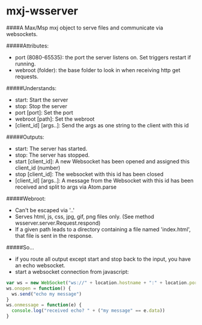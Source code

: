 # mxj-wsserver

####A Max/Msp mxj object to serve files and communicate via websockets.

#####Attributes:
 - port (8080-65535): the port the server listens on. Set triggers restart if running.
 - webroot (folder): the base folder to look in when receiving http get requests.
	
#####Understands:
 - start: Start the server
 - stop: Stop the server
 - port \[port\]: Set the port
 - webroot \[path\]: Set the webroot
 - \[client_id\] \[args..\]: Send the args as one string to the client with this id
	
#####Outputs:
 - start: The server has started.
 - stop: The server has stopped.
 - start \[client_id\]: A new Websocket has been opened and assigned this client_id (number)
 - stop \[client_id\]: The websocket with this id has been closed
 - \[client_id\] \[args..\]: A message from the Websocket with this id has been received and split to args via Atom.parse

#####Webroot:
 - Can't be escaped via '..'
 - Serves html, js, css, jpg, gif, png files only. (See method wsserver.server.Request.respond)
 - If a given path leads to a directory containing a file named 'index.html', that file is sent in the response.

#####So...
 - if you route all output except start and stop back to the input, you have an echo websocket.
 - start a websocket connection from javascript:
 
```js
var ws = new WebSocket("ws://" + location.hostname + ":" + location.port)
ws.onopen = function() {
  ws.send("echo my message")
}
ws.onmessage = function(e) {
  console.log("received echo? " + ("my message" == e.data))
}
```
